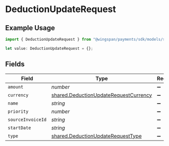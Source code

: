 # DeductionUpdateRequest

## Example Usage

```typescript
import { DeductionUpdateRequest } from "@wingspan/payments/sdk/models/shared";

let value: DeductionUpdateRequest = {};
```

## Fields

| Field                                                                                                 | Type                                                                                                  | Required                                                                                              | Description                                                                                           |
| ----------------------------------------------------------------------------------------------------- | ----------------------------------------------------------------------------------------------------- | ----------------------------------------------------------------------------------------------------- | ----------------------------------------------------------------------------------------------------- |
| `amount`                                                                                              | *number*                                                                                              | :heavy_minus_sign:                                                                                    | N/A                                                                                                   |
| `currency`                                                                                            | [shared.DeductionUpdateRequestCurrency](../../../sdk/models/shared/deductionupdaterequestcurrency.md) | :heavy_minus_sign:                                                                                    | N/A                                                                                                   |
| `name`                                                                                                | *string*                                                                                              | :heavy_minus_sign:                                                                                    | N/A                                                                                                   |
| `priority`                                                                                            | *number*                                                                                              | :heavy_minus_sign:                                                                                    | N/A                                                                                                   |
| `sourceInvoiceId`                                                                                     | *string*                                                                                              | :heavy_minus_sign:                                                                                    | N/A                                                                                                   |
| `startDate`                                                                                           | *string*                                                                                              | :heavy_minus_sign:                                                                                    | N/A                                                                                                   |
| `type`                                                                                                | [shared.DeductionUpdateRequestType](../../../sdk/models/shared/deductionupdaterequesttype.md)         | :heavy_minus_sign:                                                                                    | N/A                                                                                                   |